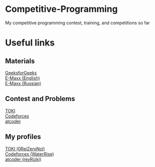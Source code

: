 # Competitive-Programming
My competitive programming contest, training, and competitions so far

# Useful links
## Materials
[GeeksforGeeks](https://www.geeksforgeeks.org/)  <br />[E-Maxx (English)](https://cp-algorithms.com/)  <br />[E-Maxx (Russian)](http://e-maxx.ru/algo/)

## Contest and Problems
[TOKI](https://tlx.toki.id/)  <br />[Codeforces](https://codeforces.com/)  <br />[atcoder](http://atcoder.jp/)

## My profiles
[TOKI (0ReiZeroNol)](https://tlx.toki.id/profiles/0ReiZeroNol)  <br />[Codeforces (WaterRise)](https://codeforces.com/profile/WaterRise)  <br />[atcoder (reyRizki)](https://atcoder.jp/users/reyRizki47)  <br />